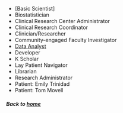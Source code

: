 * [Basic Scientist]
 * Biostatistician
 * Clinical Research Center Administrator
 * Clinical Research Coordinator
 * Clinician/Researcher
 * Community-engaged Faculty Investigator
 * [Data Analyst](https://github.com/data2health/CTS-Personas/blob/master/docs/assets/DataAnalyst_PersonaProfile.pdf)
 * Developer
 * K Scholar
 * Lay Patient Navigator
 * Librarian
 * Research Administrator
 * Patient: Emily Trinidad
 * Patient: Tom Movell

##### Back to [home](https://data2health.github.io/CTS-Personas/)
